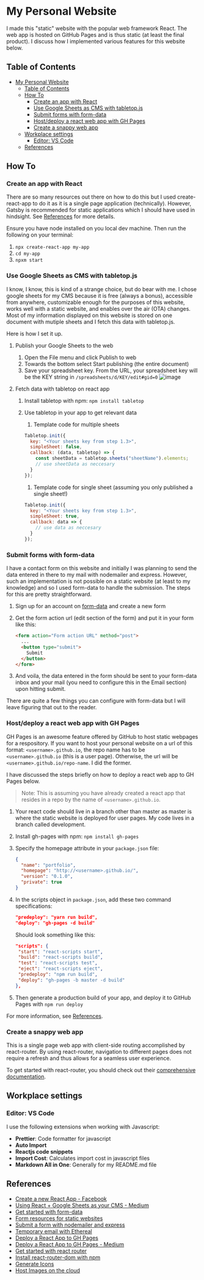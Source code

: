 # My Personal Website

I made this "static" website with the popular web framework React. The web app is hosted on GitHub Pages and is thus static (at least the final product). I discuss how I implemented various features for this website below.

## Table of Contents

- [My Personal Website](#my-personal-website)
  - [Table of Contents](#table-of-contents)
  - [How To](#how-to)
    - [Create an app with React](#create-an-app-with-react)
    - [Use Google Sheets as CMS with tabletop.js](#use-google-sheets-as-cms-with-tabletopjs)
    - [Submit forms with form-data](#submit-forms-with-form-data)
    - [Host/deploy a react web app with GH Pages](#hostdeploy-a-react-web-app-with-gh-pages)
    - [Create a snappy web app](#create-a-snappy-web-app)
  - [Workplace settings](#workplace-settings)
    - [Editor: VS Code](#editor-vs-code)
  - [References](#references)

## How To

### Create an app with React

There are so many resources out there on how to do this but I used create-react-app to do it as it is a single page application (technically). However, Gatsby is recommended for static applications which I should have used in hindsight. See [References](#references) for more details.

Ensure you have node installed on you local dev machine. Then run the following on your terminal:

1. `npx create-react-app my-app`
2. `cd my-app`
3. `npxm start`

### Use Google Sheets as CMS with tabletop.js

I know, I know, this is kind of a strange choice, but do bear with me. I chose google sheets for my CMS because it is free (always a bonus), accessible from anywhere, customizable enough for the purposes of this website, works well with a static website, and enables over the air (OTA) changes. Most of my information displayed on this website is stored on one document with mutiple sheets and I fetch this data with tabletop.js.

Here is how I set it up.

1. Publish your Google Sheets to the web
   1. Open the File menu and click Publish to web
   2. Towards the bottom select Start publishing (the entire document)
   3. Save your spreadsheet key. From the URL, your spreadsheet key will be the KEY string in `/spreadsheets/d/KEY/edit#gid=0`
      ![image](https://miro.medium.com/max/2694/1*uTBIqOEH8f5JeQHTYHyBKg.png)
2. Fetch data with tabletop on react app

   1. Install tabletop with npm: `npm install tabletop`
   2. Use tabletop in your app to get relevant data

      1. Template code for multiple sheets

      ```js
      Tabletop.init({
        key: "<Your sheets key from step 1.3>",
        simpleSheet: false,
        callback: (data, tabletop) => {
          const sheetData = tabletop.sheets("sheetName").elements;
          // use sheetData as neccesary
        }
      });
      ```

      1. Template code for single sheet (assuming you only published a single sheet!)

      ```js
      Tabletop.init({
        key: "<Your sheets key from step 1.3>",
        simpleSheet: true,
        callback: data => {
          // use data as neccesary
        }
      });
      ```

### Submit forms with form-data

I have a contact form on this website and initially I was planning to send the data entered in there to my mail with nodemailer and express. However, such an implementation is not possible on a static website (at least to my knowledge) and so I used form-data to handle the submission. The steps for this are pretty straightforward.

1. Sign up for an account on [form-data](https://www.form-data.com/) and create a new form
2. Get the form action url (edit section of the form) and put it in your form like this:

   ```html
   <form action="Form action URL" method="post">
     ...
     <button type="submit">
       Submit
     </button>
   </form>
   ```

3. And voila, the data entered in the form should be sent to your form-data inbox and your mail (you need to configure this in the Email section) upon hitting submit.

There are quite a few things you can configure with form-data but I will leave figuring that out to the reader.

### Host/deploy a react web app with GH Pages

GH Pages is an awesome feature offered by GitHub to host static webpages for a respository. If you want to host your personal website on a url of this format: `<username>.github.io`, the repo name has to be `<username>.github.io` (this is a user page). Otherwise, the url will be `<username>.github.io/repo-name`. I did the former.

I have discussed the steps briefly on how to deploy a react web app to GH Pages below.

> Note: This is assuming you have already created a react app that resides in a repo by the name of `<username>.github.io`.

1. Your react code should live in a branch other than master as master is where the static website is deployed for user pages. My code lives in a branch called development.
2. Install gh-pages with npm: `npm install gh-pages`
3. Specify the homepage attribute in your `package.json` file:

   ```json
   {
     "name": "portfolio",
     "homepage": "http://<username>.github.io/",
     "version": "0.1.0",
     "private": true
   }
   ```

4. In the scripts object in `package.json`, add these two command specifications:

   ```json
   "predeploy": "yarn run build",
   "deploy": "gh-pages -d build"
   ```

   Should look something like this:

   ```json
   "scripts": {
    "start": "react-scripts start",
    "build": "react-scripts build",
    "test": "react-scripts test",
    "eject": "react-scripts eject",
    "predeploy": "npm run build",
    "deploy": "gh-pages -b master -d build"
   },
   ```

5. Then generate a production build of your app, and deploy it to GitHub Pages with `npm run deploy`

For more information, see [References](#references).

### Create a snappy web app

This is a single page web app with client-side routing accomplished by react-router. By using react-router, navigation to different pages does not require a refresh and thus allows for a seamless user experience.

To get started with react-router, you should check out their [comprehensive documentation](https://reacttraining.com/react-router/web/guides/quick-start).

## Workplace settings

### Editor: VS Code

I use the following extensions when working with Javascript:

- **Prettier**: Code formatter for javascript
- **Auto Import**
- **Reactjs code snippets**
- **Import Cost**: Calculates import cost in javascript files
- **Markdown All in One**: Generally for my README.md file

## References

- [Create a new React App - Facebook](https://reactjs.org/docs/create-a-new-react-app.html)
- [Using React + Google Sheets as your CMS - Medium](https://medium.com/@ryan.mcnierney/using-react-google-sheets-as-your-cms-294c02561d59)
- [Get started with form-data](https://www.form-data.com/?form=86cf0c10-a4a4-4dff-8bf2-c6518c1d9cfe)
- [Form resources for static websites](https://gridsome.org/docs/guide-forms/)
- [Submit a form with nodemailer and express](https://www.youtube.com/watch?v=EPnBO8HgyRU)
- [Temporary email with Ethereal](https://ethereal.email/create)
- [Deploy a React App to GH Pages](https://github.com/gitname/react-gh-pages)
- [Deploy a React App to GH Pages - Medium](https://medium.com/the-andela-way/how-to-deploy-your-react-application-to-github-pages-in-less-than-5-minutes-8c5f665a2d2a)
- [Get started with react router](https://reacttraining.com/react-router/web/example/basic)
- [Install react-router-dom with npm](https://www.npmjs.com/package/react-router-dom)
- [Generate Icons](https://favicon.io/favicon-generator/)
- [Host Images on the cloud](https://imggmi.com/)
